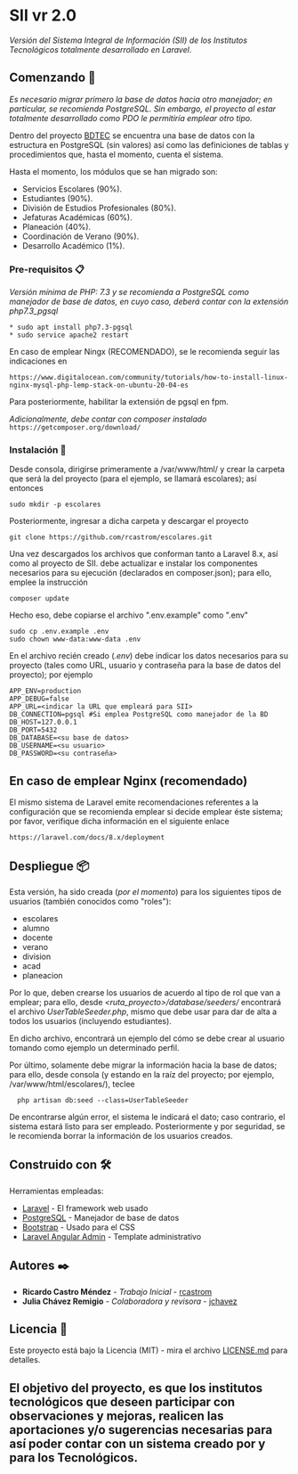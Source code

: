 # SII vr 2.0

*Versión del Sistema Integral de Información (SII) de los Institutos Tecnológicos totalmente
desarrollado en Laravel*.

## Comenzando 🚀

_Es necesario migrar primero la base de datos hacia otro manejador; en particular, 
se recomienda PostgreSQL. Sin embargo, el proyecto al estar totalmente desarrollado como PDO 
le permitiría emplear otro tipo._

Dentro del proyecto [BDTEC](https://github.com/rcastrom/bdtec) se encuentra una base
de datos con la estructura en PostgreSQL (sin valores) así como las definiciones de 
tablas y procedimientos que, hasta el momento, cuenta el sistema.

Hasta el momento, los módulos que se han migrado son:
* Servicios Escolares (90%).
* Estudiantes (90%).
* División de Estudios Profesionales (80%).
* Jefaturas Académicas (60%).
* Planeación (40%).
* Coordinación de Verano (90%).
* Desarrollo Académico (1%).

### Pre-requisitos 📋

_Versión mínima de PHP: 7.3 y se recomienda a PostgreSQL como manejador de base de datos, en
cuyo caso, deberá contar con la extensión php7.3_pgsql_

```
* sudo apt install php7.3-pgsql
* sudo service apache2 restart
```

En caso de emplear Ningx (RECOMENDADO), se le recomienda seguir las indicaciones en

```
https://www.digitalocean.com/community/tutorials/how-to-install-linux-nginx-mysql-php-lemp-stack-on-ubuntu-20-04-es
```
Para posteriormente, habilitar la extensión de pgsql en fpm.

_Adicionalmente, debe contar con composer instalado_
`https://getcomposer.org/download/`

### Instalación 🔧

Desde consola, dirigirse primeramente a /var/www/html/ y crear la carpeta que será 
la del proyecto  (para el ejemplo, se llamará escolares); así entonces

```
sudo mkdir -p escolares
```

Posteriormente, ingresar a dicha carpeta y descargar el proyecto 

```
git clone https://github.com/rcastrom/escolares.git 
```

Una vez descargados los archivos que conforman tanto a Laravel 8.x, así como al proyecto de 
SII. debe actualizar e instalar los componentes necesarios para su ejecución 
(declarados en composer.json); para ello, emplee la instrucción

```
composer update
```

Hecho eso, debe copiarse el archivo ".env.example" como ".env"

```
sudo cp .env.example .env
sudo chown www-data:www-data .env
```

En el archivo recién creado (_.env_) debe indicar los datos necesarios para
su proyecto (tales como URL, usuario y contraseña para la base de datos del proyecto);
por ejemplo

```
APP_ENV=production
APP_DEBUG=false
APP_URL=<indicar la URL que empleará para SII>
DB_CONNECTION=pgsql #Si emplea PostgreSQL como manejador de la BD
DB_HOST=127.0.0.1
DB_PORT=5432
DB_DATABASE=<su base de datos>
DB_USERNAME=<su usuario>
DB_PASSWORD=<su contraseña>
```

## En caso de emplear Nginx (recomendado)

El mismo sistema de Laravel emite recomendaciones referentes a la configuración que
se recomienda emplear si decide emplear éste sistema; por favor, verifique dicha información
en el siguiente enlace

```
https://laravel.com/docs/8.x/deployment
```

## Despliegue 📦

Esta versión, ha sido creada (_por el momento_) para los siguientes tipos de usuarios 
(también conocidos como "roles"):
* escolares
* alumno
* docente
* verano
* division
* acad
* planeacion

Por lo que, deben crearse los usuarios de acuerdo al tipo de rol que van a emplear; para ello, 
desde _<ruta_proyecto>/database/seeders/_ encontrará el archivo *UserTableSeeder.php*, 
mismo que debe usar para dar de alta a todos los usuarios (incluyendo estudiantes). 

En dicho archivo, encontrará un ejemplo del cómo se debe crear al usuario tomando como ejemplo
un determinado perfil. 

Por último, solamente debe migrar la información hacia la base de datos; para
  ello, desde consola (y estando en la raíz del proyecto; por ejemplo, 
  /var/www/html/escolares/), teclee

```
  php artisan db:seed --class=UserTableSeeder
```

  De encontrarse algún error, el sistema le indicará el dato; caso contrario, el sistema
  estará listo para ser empleado. Posteriormente y por seguridad, se le recomienda
  borrar la información de los usuarios creados.

## Construido con 🛠️

Herramientas empleadas:

* [Laravel](https://laravel.com/) - El framework web usado
* [PostgreSQL](https://www.postgresql.org/) - Manejador de base de datos
* [Bootstrap](https://getbootstrap.com/) - Usado para el CSS
* [Laravel Angular Admin](https://github.com/silverbux/laravel-angular-admin) - Template administrativo

## Autores ✒️

* **Ricardo Castro Méndez** - *Trabajo Inicial* - [rcastrom](https://github.com/rcastrom)
* **Julia Chávez Remigio** - *Colaboradora y revisora* - [jchavez](mailto:jchavez@ite.edu.mx)

## Licencia 📄

Este proyecto está bajo la Licencia (MIT) - mira el archivo [LICENSE.md](LICENSE.md) para 
detalles.

El objetivo del proyecto, es que los institutos tecnológicos que deseen participar con 
observaciones y mejoras, realicen las aportaciones y/o sugerencias necesarias para así 
poder contar con un sistema creado por y para los Tecnológicos.
---
